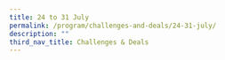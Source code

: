 ```yaml
---
title: 24 to 31 July
permalink: /program/challenges-and-deals/24-31-july/
description: ""
third_nav_title: Challenges & Deals
---
```

